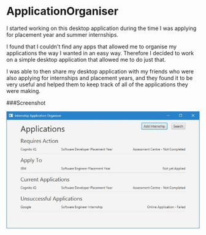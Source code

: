 # ApplicationOrganiser
I started working on this desktop application during the time I was applying for placement year and summer internships. 

I found that I couldn't find any apps that allowed me to organise my applications the way I wanted in an easy way. Therefore I decided to work on a simple desktop application that allowed me to do just that.

I was able to then share my desktop application with my friends who were also applying for internships and placement years, and they found it to be very useful and helped them to keep track of all of the applications they were making.

###Screenshot

![screenshot](application_organiser_screenshot.jpg "This is a screenshot of the main page of the Application Organiser which shows all the applications which include ones that are current, unsuccessful, need to apply to and require actions")
